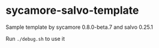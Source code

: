 # sycamore-salvo-template

Sample template by sycamore 0.8.0-beta.7 and salvo 0.25.1

Run `./debug.sh` to use it